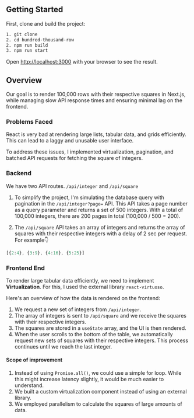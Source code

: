 ## Getting Started

First, clone and build the project:
```bash
1. git clone
2. cd hundred-thousand-row
2. npm run build
3. npm run start
```
Open [http://localhost:3000](http://localhost:3000) with your browser to see the result.


## Overview
Our goal is to render 100,000 rows with their respective squares in Next.js, while managing slow API response times and ensuring minimal lag on the frontend.

### Problems Faced
React is very bad at rendering large lists, tabular data, and grids efficiently. This can lead to a laggy and unusable user interface. 

To address these issues, I implemented virtualization, pagination, and batched API requests for fetching the square of integers.


### Backend
We have two API routes. `/api/integer` and `/api/square`

1. To simplify the project, I'm simulating the database query with pagination in the `/api/integer?page=` API. This API takes a page number as a query parameter and returns a set of 500 integers. With a total of 100,000 integers, there are 200 pages in total (100,000 / 500 = 200).


2. The `/api/square` API takes an array of integers and returns the array of squares with their respective integers with a delay of 2 sec per request. For example👇

```js
[{2:4}, {3:9}, {4:16}, {5:25}]
```

### Frontend End
To render large tabular data efficiently, we need to implement **Virtualization**. For this, I used the external library `react-virtuoso`. 

Here's an overview of how the data is rendered on the frontend:

1. We request a new set of integers from `/api/integer`.
2. The array of integers is sent to `/api/square` and we receive the squares with their respective integers.
3. The squares are stored in a `useState` array, and the UI is then rendered.
4. When the user scrolls to the bottom of the table, we automatically request new sets of squares with their respective integers. This process continues until we reach the last integer.


#### Scope of improvement
1. Instead of using `Promise.all()`, we could use a simple for loop. While this might increase latency slightly, it would be much easier to understand.
2. We built a custom virtualization component instead of using an external library.
3. We employed parallelism to calculate the squares of large amounts of data.
